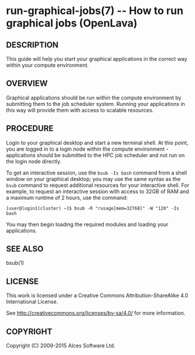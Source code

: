 # run-graphical-jobs(7) -- How to run graphical jobs (OpenLava)

## DESCRIPTION

This guide will help you start your graphical applications in the
correct way within your compute environment.

## OVERVIEW

Graphical applications should be run within the compute environment by
submitting them to the job scheduler system.  Running your
applications in this way will provide them with access to scalable
resources.

## PROCEDURE

Login to your graphical desktop and start a new terminal shell. At
this point, you are logged in to a login node within the compute
environment - applications should be submitted to the HPC job
scheduler and not run on the login node directly.

To get an interactive session, use the `bsub -Is bash` command from a 
shell window on your graphical desktop; you may use the same syntax as the
`bsub` command to request additional resources for your interactive
shell. For example, to request an interactive session with access to 32GB 
of RAM and a maximum runtime of 2 hours, use the command:

    [user@login1(cluster) ~]$ bsub -R "rusage[mem=32768]" -W "120" -Is bash

You may then begin loading the required modules and loading your applications.

## SEE ALSO

bsub(1)

## LICENSE

This work is licensed under a Creative Commons Attribution-ShareAlike
4.0 International License.

See <http://creativecommons.org/licenses/by-sa/4.0/> for more
information.

## COPYRIGHT

Copyright (C) 2009-2015 Alces Software Ltd.
